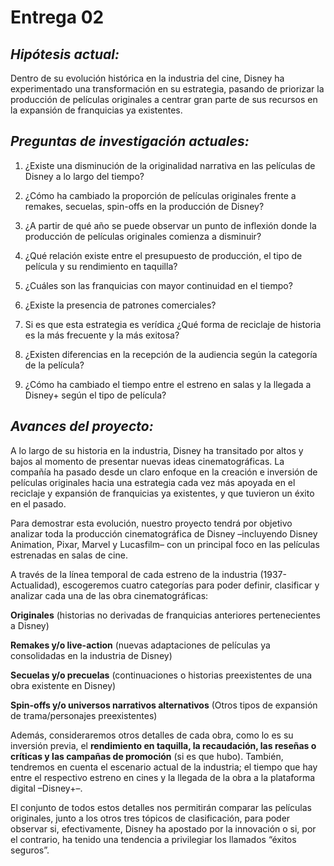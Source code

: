 # Entrega 02

## *Hipótesis actual:*

 Dentro de su evolución histórica en la industria del cine, Disney ha experimentado una transformación en su estrategia, pasando de priorizar la producción de películas originales a centrar gran parte de sus recursos en la expansión de franquicias ya existentes. 

 ## *Preguntas de investigación actuales:*

 1. ¿Existe una disminución de la originalidad narrativa en las películas de Disney a lo largo del tiempo? 

2. ¿Cómo ha cambiado la proporción de películas originales frente a remakes, secuelas, spin-offs en la producción de Disney?

3. ¿A partir de qué año se puede observar un punto de inflexión donde la producción de películas originales comienza a disminuir?

4. ¿Qué relación existe entre el presupuesto de producción, el tipo de película y su rendimiento en taquilla?
5. ¿Cuáles son las franquicias con mayor continuidad en el tiempo?
6. ¿Existe la presencia de patrones comerciales?
7. Si es que esta estrategia es verídica ¿Qué forma de reciclaje de historia es la más frecuente y la más exitosa?
8. ¿Existen diferencias en la recepción de la audiencia según la categoría de la película?
9. ¿Cómo ha cambiado el tiempo entre el estreno en salas y la llegada a Disney+ según el tipo de película?

## *Avances del proyecto:*


A lo largo de su historia en la industria, Disney ha transitado por altos y bajos al momento de presentar nuevas ideas cinematográficas. La compañía ha pasado desde un  claro enfoque en la creación e inversión de películas originales hacia una estrategia cada vez más apoyada en el reciclaje y expansión de franquicias ya existentes, y que tuvieron un éxito en el pasado. 

Para demostrar esta evolución, nuestro proyecto tendrá por objetivo analizar toda la producción cinematográfica de Disney –incluyendo Disney Animation, Pixar, Marvel y Lucasfilm– con un principal foco en las películas estrenadas en salas de cine. 

A través de la línea temporal de cada estreno de la industria (1937-Actualidad), escogeremos cuatro categorías para poder definir, clasificar y analizar cada una de las obra cinematográficas: 

**Originales** (historias no derivadas de franquicias anteriores pertenecientes a Disney)

**Remakes y/o live-action** (nuevas adaptaciones de películas ya consolidadas en la industria de Disney)

**Secuelas y/o precuelas** (continuaciones o historias preexistentes de una obra existente en Disney)

**Spin-offs y/o universos narrativos alternativos** (Otros tipos de expansión de trama/personajes preexistentes)

Además, consideraremos otros detalles de cada obra, como lo es su inversión previa, el **rendimiento en taquilla, la recaudación, las reseñas o críticas y las campañas de promoción** (si es que hubo). También, tendremos en cuenta el escenario actual de la industria; el tiempo que hay entre el respectivo estreno en cines y la llegada de la obra a la plataforma digital –Disney+–.


El conjunto de todos estos detalles nos permitirán comparar las películas originales, junto a los otros tres tópicos de clasificación, para poder observar si, efectivamente, Disney ha apostado por la innovación o si, por el contrario, ha tenido una tendencia a privilegiar los llamados “éxitos seguros”.

